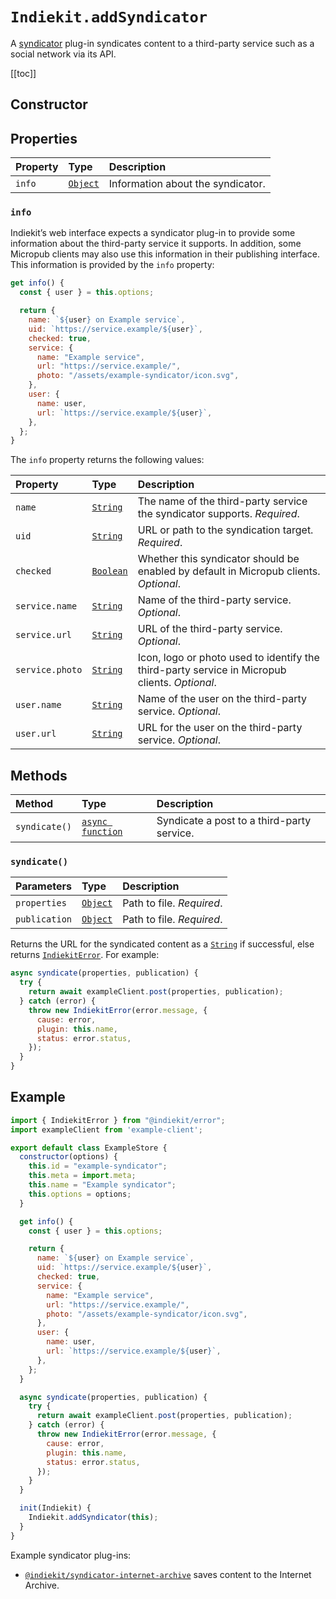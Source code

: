 # `Indiekit.addSyndicator`

A [syndicator](../../concepts.md#syndicator) plug-in syndicates content to a third-party service such as a social network via its API.

[[toc]]

## Constructor

<!--@include: .plugin-constructor.md-->

## Properties

| Property | Type | Description |
| :------- | :--- | :---------- |
| `info` | [`Object`][]  | Information about the syndicator. |

### `info`

Indiekit’s web interface expects a syndicator plug-in to provide some information about the third-party service it supports. In addition, some Micropub clients may also use this information in their publishing interface. This information is provided by the `info` property:

```js
get info() {
  const { user } = this.options;

  return {
    name: `${user} on Example service`,
    uid: `https://service.example/${user}`,
    checked: true,
    service: {
      name: "Example service",
      url: "https://service.example/",
      photo: "/assets/example-syndicator/icon.svg",
    },
    user: {
      name: user,
      url: `https://service.example/${user}`,
    },
  };
}
```

The `info` property returns the following values:

| Property | Type | Description |
| :------- | :--- | :---------- |
| `name` | [`String`][] | The name of the third-party service the syndicator supports. _Required_. |
| `uid` | [`String`][] | URL or path to the syndication target. _Required_. |
| `checked` | [`Boolean`][] | Whether this syndicator should be enabled by default in Micropub clients. _Optional_. |
| `service.name` | [`String`][] | Name of the third-party service. _Optional_. |
| `service.url` | [`String`][] | URL of the third-party service. _Optional_. |
| `service.photo` | [`String`][] | Icon, logo or photo used to identify the third-party service in Micropub clients. _Optional_. |
| `user.name` | [`String`][] | Name of the user on the third-party service. _Optional_. |
| `user.url` | [`String`][] | URL for the user on the third-party service. _Optional_. |

## Methods

| Method | Type | Description |
| :----- | :--- | :---------- |
| `syndicate()` | [`async function`][] | Syndicate a post to a third-party service. |

### `syndicate()`

| Parameters | Type | Description |
| :--------- | :--- | :---------- |
| `properties` | [`Object`][] | Path to file. _Required_. |
| `publication` | [`Object`][] | Path to file. _Required_. |

Returns the URL for the syndicated content as a [`String`][] if successful, else returns [`IndiekitError`][]. For example:

```js
async syndicate(properties, publication) {
  try {
    return await exampleClient.post(properties, publication);
  } catch (error) {
    throw new IndiekitError(error.message, {
      cause: error,
      plugin: this.name,
      status: error.status,
    });
  }
}
```

## Example

```js
import { IndiekitError } from "@indiekit/error";
import exampleClient from 'example-client';

export default class ExampleStore {
  constructor(options) {
    this.id = "example-syndicator";
    this.meta = import.meta;
    this.name = "Example syndicator";
    this.options = options;
  }

  get info() {
    const { user } = this.options;

    return {
      name: `${user} on Example service`,
      uid: `https://service.example/${user}`,
      checked: true,
      service: {
        name: "Example service",
        url: "https://service.example/",
        photo: "/assets/example-syndicator/icon.svg",
      },
      user: {
        name: user,
        url: `https://service.example/${user}`,
      },
    };
  }

  async syndicate(properties, publication) {
    try {
      return await exampleClient.post(properties, publication);
    } catch (error) {
      throw new IndiekitError(error.message, {
        cause: error,
        plugin: this.name,
        status: error.status,
      });
    }
  }

  init(Indiekit) {
    Indiekit.addSyndicator(this);
  }
}
```

Example syndicator plug-ins:

- [`@indiekit/syndicator-internet-archive`](https://github.com/getindiekit/indiekit/tree/main/packages/syndicator-internet-archive) saves content to the Internet Archive.

[`async function`]: https://developer.mozilla.org/en-US/docs/Web/JavaScript/Reference/Statements/async_function
[`Boolean`]: https://developer.mozilla.org/en-US/docs/Web/JavaScript/Reference/Global_Objects/Boolean
[`Object`]: https://developer.mozilla.org/en-US/docs/Web/JavaScript/Reference/Global_Objects/Object
[`String`]: https://developer.mozilla.org/en-US/docs/Web/JavaScript/Reference/Global_Objects/String
[`IndiekitError`]: error.md
